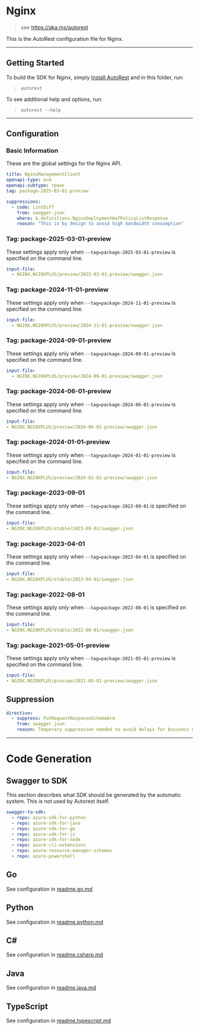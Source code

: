 # Nginx

> see https://aka.ms/autorest

This is the AutoRest configuration file for Nginx.



---
## Getting Started
To build the SDK for Nginx, simply [Install AutoRest](https://aka.ms/autorest/install) and in this folder, run:

> `autorest`

To see additional help and options, run:

> `autorest --help`
---

## Configuration



### Basic Information
These are the global settings for the Nginx API.

``` yaml
title: NginxManagementClient
openapi-type: arm
openapi-subtype: rpaas
tag: package-2025-03-01-preview

suppressions:
  - code: LintDiff
    from: swagger.json
    where: $.definitions.NginxDeploymentWafPolicyListResponse
    reason: "This is by design to avoid high bandwidth consumption"
```

### Tag: package-2025-03-01-preview

These settings apply only when `--tag=package-2025-03-01-preview` is specified on the command line.

```yaml $(tag) == 'package-2025-03-01-preview'
input-file:
  - NGINX.NGINXPLUS/preview/2025-03-01-preview/swagger.json
```

### Tag: package-2024-11-01-preview

These settings apply only when `--tag=package-2024-11-01-preview` is specified on the command line.

```yaml $(tag) == 'package-2024-11-01-preview'
input-file:
  - NGINX.NGINXPLUS/preview/2024-11-01-preview/swagger.json
```

### Tag: package-2024-09-01-preview

These settings apply only when `--tag=package-2024-09-01-preview` is specified on the command line.

```yaml $(tag) == 'package-2024-09-01-preview'
input-file:
  - NGINX.NGINXPLUS/preview/2024-09-01-preview/swagger.json
```

### Tag: package-2024-06-01-preview

These settings apply only when `--tag=package-2024-06-01-preview` is specified on the command line.

``` yaml $(tag) == 'package-2024-06-01-preview'
input-file:
- NGINX.NGINXPLUS/preview/2024-06-01-preview/swagger.json
```


### Tag: package-2024-01-01-preview

These settings apply only when `--tag=package-2024-01-01-preview` is specified on the command line.

``` yaml $(tag) == 'package-2024-01-01-preview'
input-file:
- NGINX.NGINXPLUS/preview/2024-01-01-preview/swagger.json
```

### Tag: package-2023-09-01

These settings apply only when `--tag=package-2023-09-01` is specified on the command line.

``` yaml $(tag) == 'package-2023-09-01'
input-file:
- NGINX.NGINXPLUS/stable/2023-09-01/swagger.json
```


### Tag: package-2023-04-01

These settings apply only when `--tag=package-2023-04-01` is specified on the command line.

``` yaml $(tag) == 'package-2023-04-01'
input-file:
- NGINX.NGINXPLUS/stable/2023-04-01/swagger.json
```

### Tag: package-2022-08-01

These settings apply only when `--tag=package-2022-08-01` is specified on the command line.

``` yaml $(tag) == 'package-2022-08-01'
input-file:
- NGINX.NGINXPLUS/stable/2022-08-01/swagger.json
```

### Tag: package-2021-05-01-preview

These settings apply only when `--tag=package-2021-05-01-preview` is specified on the command line.

``` yaml $(tag) == 'package-2021-05-01-preview'
input-file:
- NGINX.NGINXPLUS/preview/2021-05-01-preview/swagger.json
```

## Suppression
``` yaml
directive:
  - suppress: PutRequestResponseSchemeArm
    from: swagger.json
    reason: Temporary suppression needed to avoid delays for business needs and maintain production timelines. It's also approved before in previous PR in private repo.
```    
---

# Code Generation

## Swagger to SDK

This section describes what SDK should be generated by the automatic system.
This is not used by Autorest itself.

``` yaml $(swagger-to-sdk)
swagger-to-sdk:
  - repo: azure-sdk-for-python
  - repo: azure-sdk-for-java
  - repo: azure-sdk-for-go
  - repo: azure-sdk-for-js
  - repo: azure-sdk-for-node
  - repo: azure-cli-extensions
  - repo: azure-resource-manager-schemas
  - repo: azure-powershell
```

## Go

See configuration in [readme.go.md](./readme.go.md)

## Python

See configuration in [readme.python.md](./readme.python.md)

## C#

See configuration in [readme.csharp.md](./readme.csharp.md)

## Java

See configuration in [readme.java.md](./readme.java.md)

## TypeScript

See configuration in [readme.typescript.md](./readme.typescript.md)
